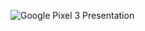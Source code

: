 ![Google Pixel 3 Presentation](https://github.com/rifathossain82/My-Portfolio/assets/88751768/a428e487-e003-4733-9010-c184a3751573)
